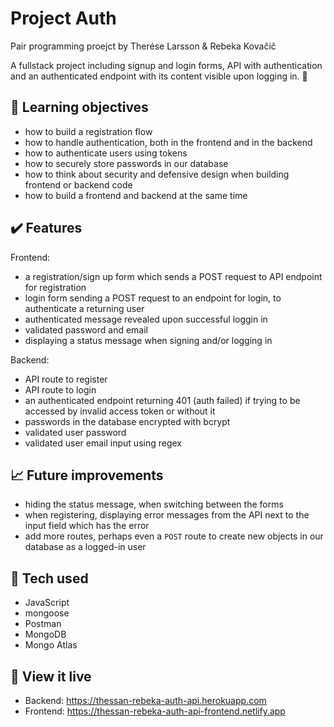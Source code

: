 # Project Auth
Pair programming proejct by Therése Larsson & Rebeka Kovačič 

A fullstack project including signup and login forms, API with authentication and an authenticated endpoint with its content visible upon logging in. :closed_lock_with_key:   

## :brain: Learning objectives
- how to build a registration flow
- how to handle authentication, both in the frontend and in the backend
- how to authenticate users using tokens
- how to securely store passwords in our database
- how to think about security and defensive design when building frontend or backend code
- how to build a frontend and backend at the same time

## :heavy_check_mark: Features
Frontend:
- a registration/sign up form which sends a POST request to API endpoint for registration
- login form sending a POST request to an endpoint for login, to authenticate a returning user
- authenticated message revealed upon successful loggin in
- validated password and email
- displaying a status message when signing and/or logging in

Backend:
- API route to register
- API route to login
- an authenticated endpoint returning 401 (auth failed) if trying to be accessed by invalid access token or without it
- passwords in the database encrypted with bcrypt
- validated user password
- validated user email input using regex


## :chart_with_upwards_trend: Future improvements
- hiding the status message, when switching between the forms
- when registering, displaying error messages from the API next to the input field which has the error
- add more routes, perhaps even a `POST` route to create new objects in our database as a logged-in user


## :robot: Tech used 
- JavaScript
- mongoose
- Postman
- MongoDB
- Mongo Atlas

## :eyes: View it live
- Backend: https://thessan-rebeka-auth-api.herokuapp.com
- Frontend: https://thessan-rebeka-auth-api-frontend.netlify.app
